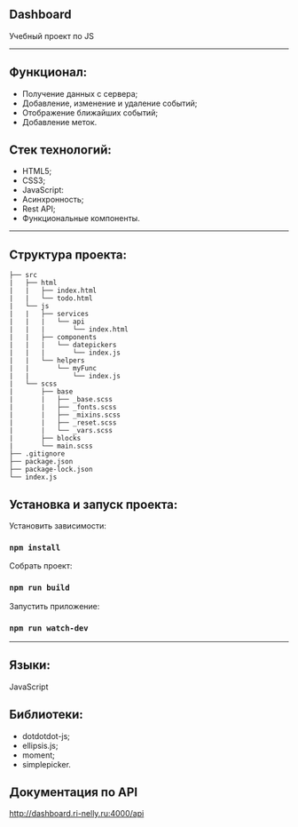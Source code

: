 <h2>Dashboard</h2>
Учебный проект по JS

---

Функционал:
---
* Получение данных с сервера;
* Добавление, изменение и удаление событий;
* Отображение ближайших событий;
* Добавление меток.

Стек технологий:
---
* HTML5;
* CSS3;
* JavaScript:
* Асинхронность;
* Rest API;
* Функциональные компоненты.

---

## Структура проекта:

 ```
├── src
|   ├── html
|   |   ├── index.html
|   |   └── todo.html
|   └── js
|   |   ├── services
|   |   |   └── api
|   |   |       └── index.html
|   |   ├── components
|   |   |   └── datepickers
|   |   |       └── index.js
|   |   └── helpers
|   |       └── myFunc
|   |           └── index.js
|   └── scss
|       ├── base
|       |   ├── _base.scss
|       |   ├── _fonts.scss
|       |   ├── _mixins.scss
|       |   ├── _reset.scss
|       |   └── _vars.scss
|       ├── blocks
|       └── main.scss
├── .gitignore
├── package.json
├── package-lock.json
└── index.js
 ```

Установка и запуск проекта:
---

Установить зависимости:

### `npm install`

Собрать проект:

### `npm run build`

Запустить приложение:

### `npm run watch-dev`

---

Языки:
---
JavaScript

Библиотеки:
---
- dotdotdot-js;
- ellipsis.js;
- moment;
- simplepicker.


## Документация по API
http://dashboard.ri-nelly.ru:4000/api

